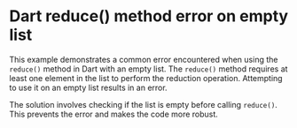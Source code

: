# Dart reduce() method error on empty list
This example demonstrates a common error encountered when using the `reduce()` method in Dart with an empty list. The `reduce()` method requires at least one element in the list to perform the reduction operation. Attempting to use it on an empty list results in an error.

The solution involves checking if the list is empty before calling `reduce()`.  This prevents the error and makes the code more robust.
